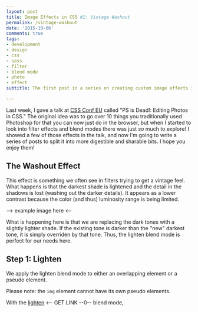 ```yaml
---
layout: post
title: Image Effects in CSS #1: Vintage Washout
permalink: /vintage-washout
date: '2015-10-06'
comments: true
tags:
- development
- design
- css
- sass
- filter
- blend mode
- photo
- effect
subtitle: The first post in a series on creating custom image effects in CSS. We'll take a look at the vintage washout effect.

---
```


Last week, I gave a talk at [CSS Conf EU](http://2015.cssconfeu.com) called "PS is Dead!: Editing Photos in CSS." The original idea was to go over 10 things you traditionally used Photoshop for that you can now just do in the browser, but when I started to look into filter effects and blend modes there was just *so* much to explore! I showed a few of those effects in the talk, and now I'm going to write a series of posts to split it into more digestible and sharable bits. I hope you enjoy them!

## The Washout Effect

This effect is something we often see in filters trying to get a vintage feel. What happens is that the darkest shade is lightened and the detail in the shadows is lost (washing out the darker details). It appears as a lower contrast because the color (and thus) luminosity range is being limited.

--> example image here <--

What is happening here is that we are replacing the dark tones with a slightly lighter shade. If the existing tone is darker than the "new" darkest tone, it is simply overriden by that tone. Thus, the lighten blend mode is perfect for our needs here.

## Step 1: Lighten

We apply the lighten blend mode to either an overlapping element or a pseudo element.

<aside class="note">Please note: the <code>img</code> element cannot have its own pseudo elements.</aside>

With the [lighten]() <-- GET LINK --0-- blend mode,